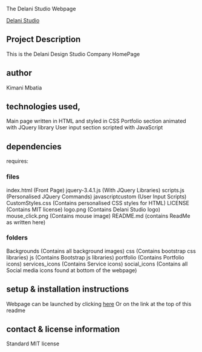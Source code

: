 The Delani Studio Webpage

[Delani Studio](https://gear5km.github.io/Delani-Studio/)

## Project Description 

This is the Delani Design Studio Company HomePage
## author 
Kimani Mbatia
## technologies used, 
Main page written in HTML and styled in CSS
Portfolio section animated with JQuery library
User input section scripted with JavaScript
## dependencies
requires: 
### files
index.html (Front Page)
jquery-3.4.1.js (With JQuery Libraries)
scripts.js (Personalised JQuery Commands)
javascriptcustom (User Input Scripts)
CustomStyles.css (Contains personalised CSS styles for HTML)
LICENSE (Contains MIT license)
logo.png (Contains Delani Studio logo)
mouse_click.png (Contains mouse image)
README.md (contains ReadMe as written here)
### folders
Backgrounds (Contains all background images)
css (Contains bootstrap css libraries)
js (Contains Bootstrap js libraries)
portfolio (Contains Portfolio icons)
services_icons (Contains Service icons)
social_icons (Contains all Social media icons found at bottom of the webpage)




## setup & installation instructions
Webpage can be launched by clicking [here](https://gear5km.github.io/Delani-Studio/)
Or on the link at the top of this readme

## contact & license information
Standard MIT license
